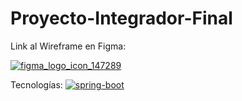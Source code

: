 # Proyecto-Integrador-Final

Link al Wireframe en Figma:

[![figma_logo_icon_147289](https://user-images.githubusercontent.com/103141811/225666687-4ce263e2-e8da-4f9f-8a75-2e4152ad2f35.svg)](https://www.figma.com/files/team/1217551669501424491/Metodologia?fuid=1217935974206768035)


Tecnologías:
[![spring-boot](https://user-images.githubusercontent.com/103141811/225681962-b3124123-393c-41bf-ae16-8b8cfdb948c3.svg)](https://spring.io/)
